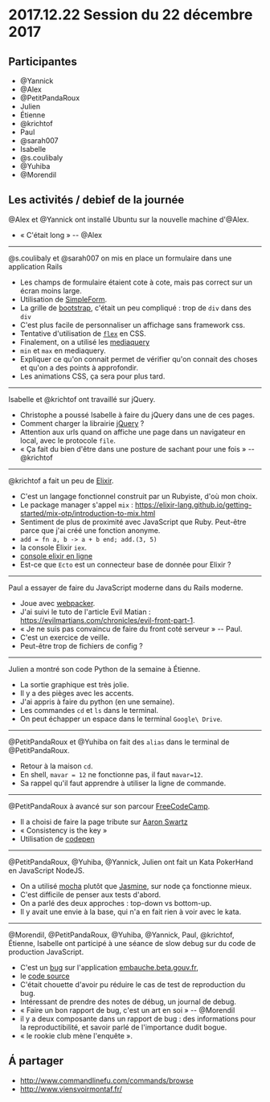 # 2017.12.22 Session du 22 décembre 2017

## Participantes

- @Yannick 
- @Alex 
- @PetitPandaRoux 
- Julien
- Étienne
- @krichtof 
- Paul
- @sarah007 
- Isabelle
- @s.coulibaly 
- @Yuhiba 
- @Morendil 

## Les activités / debief de la journée

@Alex et @Yannick ont installé Ubuntu sur la nouvelle machine d'@Alex.
- « C'était long » -- @Alex 

---

@s.coulibaly et @sarah007 on mis en place un formulaire dans une application Rails
- Les champs de formulaire étaient cote à cote, mais pas correct sur un écran moins large.
- Utilisation de [SimpleForm](https://github.com/plataformatec/simple_form).
- La grille de [bootstrap](http://getbootstrap.com/), c'était un peu compliqué : trop de `div` dans des `div`
- C'est plus facile de personnaliser un affichage sans framework css.
- Tentative d'utilisation de [`flex`](https://developer.mozilla.org/en-US/docs/Web/CSS/CSS_Flexible_Box_Layout/Basic_Concepts_of_Flexbox) en CSS.
- Finalement, on a utilisé les [mediaquery](https://developer.mozilla.org/fr/docs/Web/CSS/Requ%C3%AAtes_m%C3%A9dia/Utiliser_les_Media_queries)
- `min` et `max` en mediaquery.
- Expliquer ce qu'on connait permet de vérifier qu'on connait des choses et qu'on a des points à approfondir.
- Les animations CSS, ça sera pour plus tard.

---

Isabelle et @krichtof ont travaillé sur jQuery.
- Christophe a poussé Isabelle à faire du jQuery dans une de ces pages.
- Comment charger la librairie [jQuery](http://jquery.com/) ?
- Attention aux urls quand on affiche une page dans un navigateur en local, avec le protocole `file`.
- « Ça fait du bien d'être dans une posture de sachant pour une fois » -- @krichtof 

---

@krichtof a fait un peu de [Elixir](https://elixir-lang.org/).
- C'est un langage fonctionnel construit par un Rubyiste, d'où mon choix.
- Le package manager s'appel `mix` : https://elixir-lang.github.io/getting-started/mix-otp/introduction-to-mix.html
- Sentiment de plus de proximité avec JavaScript que Ruby. Peut-être parce que j'ai créé une fonction anonyme.
- `add = fn a, b -> a + b end; add.(3, 5)`
- la console Elixir `iex`.
- [console elixir en ligne](http://try-elixir.herokuapp.com/)
- Est-ce que `Ecto` est un connecteur base de donnée pour Elixir ?

---

Paul a essayer de faire du JavaScript moderne dans du Rails moderne.
- Joue avec [webpacker](https://github.com/rails/webpacker).
- J'ai suivi le tuto de l'article Evil Matian : https://evilmartians.com/chronicles/evil-front-part-1.
- « Je ne suis pas convaincu de faire du front coté serveur » -- Paul.
- C'est un exercice de veille.
- Peut-être trop de fichiers de config ?

---

Julien a montré son code Python de la semaine à Étienne.
- La sortie graphique est très jolie.
- Il y a des pièges avec les accents.
- J'ai appris à faire du python (en une semaine).
- Les commandes `cd` et `ls` dans le terminal.
- On peut échapper un espace dans le terminal `Google\ Drive`.

---

@PetitPandaRoux et @Yuhiba on fait des `alias` dans le terminal de @PetitPandaRoux.
- Retour à la maison `cd`.
- En shell, `mavar = 12` ne fonctionne pas, il faut `mavar=12`.
- Sa rappel qu'il faut apprendre à utiliser la ligne de commande.

---

@PetitPandaRoux à avancé sur son parcour [FreeCodeCamp](https://www.freecodecamp.org/).
- Il a choisi de faire la page tribute sur [Aaron Swartz](https://fr.wikipedia.org/wiki/Aaron_Swartz)
- « Consistency is the key »
- Utilisation de [codepen](https://codepen.io/#)

---

@PetitPandaRoux, @Yuhiba, @Yannick, Julien ont fait un Kata PokerHand en JavaScript  NodeJS.
- On a utilisé [mocha](http://mochajs.org/) plutôt que [Jasmine](https://github.com/mhevery/jasmine-node), sur node ça fonctionne mieux.
- C'est difficile de penser aux tests d'abord.
- On a parlé des deux approches : top-down vs bottom-up.
- Il y avait une envie à la base, qui n'a en fait rien à voir avec le kata.

---

@Morendil, @PetitPandaRoux, @Yuhiba, @Yannick, Paul, @krichtof, Étienne, Isabelle ont participé à une séance de slow debug sur du code de production JavaScript.
- C'est un [bug](https://github.com/sgmap/syso/issues/144) sur l'application [embauche.beta.gouv.fr](https://embauche.beta.gouv.fr/),
- le [code source](https://github.com/sgmap/syso)
- C'était chouette d'avoir pu réduire le cas de test de reproduction du bug.
- Intéressant de prendre des notes de débug, un journal de debug.
- « Faire un bon rapport de bug, c'est un art en soi » -- @Morendil 
- il y a deux composante dans un rapport de bug : des informations pour la
  reproductibilité, et savoir parlé de l'importance dudit bogue.
- « le rookie club mène l'enquête ».


## Á partager

- http://www.commandlinefu.com/commands/browse
- http://www.viensvoirmontaf.fr/
